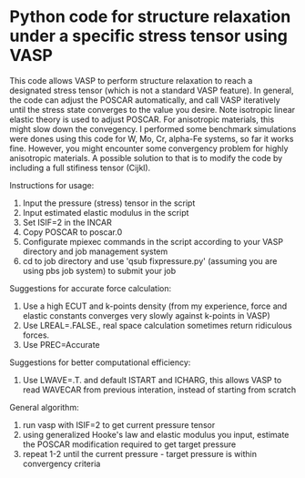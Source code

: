 # Python code for structure relaxation under a specific stress tensor using VASP
This code allows VASP to perform structure relaxation to reach a designated stress tensor (which is not a standard VASP feature).
In general, the code can adjust the POSCAR automatically, and call VASP iteratively until the stress state converges to the value you desire. 
Note isotropic linear elastic theory is used to adjust POSCAR. For anisotropic materials, this might slow down the convegency. I performed some benchmark simulations were dones using this code for W, Mo, Cr, alpha-Fe systems, so far it works fine. 
However, you might encounter some convergency problem for highly anisotropic materials. A possible solution to that is to modify the code by including a full stifiness tensor (Cijkl).

Instructions for usage:
1. Input the pressure (stress) tensor in the script
2. Input estimated elastic modulus in the script
3. Set ISIF=2 in the INCAR
4. Copy POSCAR to poscar.0
5. Configurate mpiexec commands in the script according to your VASP directory and job management system
6. cd to job directory and use 'qsub fixpressure.py' (assuming you are using pbs job system) to submit your job 

Suggestions for accurate force calculation:
1. Use a high ECUT and k-points density (from my experience, force and elastic constants converges very slowly against k-points in VASP)
2. Use LREAL=.FALSE., real space calculation sometimes return ridiculous forces.
3. Use PREC=Accurate

Suggestions for better computational efficiency:
1. Use LWAVE=.T. and default ISTART and ICHARG, this allows VASP to read WAVECAR from previous interation, instead of starting from scratch

General algorithm:
1. run vasp with ISIF=2 to get current pressure tensor
2. using generalized Hooke's law and elastic modulus you input, estimate the POSCAR modification required to get target pressure
3. repeat 1-2 until the current pressure  - target pressure is within convergency criteria
